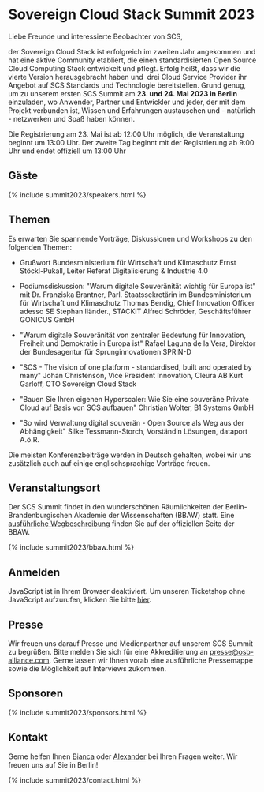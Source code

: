 # Sovereign Cloud Stack Summit 2023

Liebe Freunde und interessierte Beobachter von SCS,

der Sovereign Cloud Stack ist erfolgreich im zweiten Jahr angekommen und hat eine aktive Community etabliert, die einen standardisierten Open Source Cloud Computing Stack entwickelt und pflegt. Erfolg heißt, dass wir die vierte Version herausgebracht haben und  drei Cloud Service Provider ihr Angebot auf SCS Standards und Technologie bereitstellen. Grund genug, um zu unserem ersten SCS Summit am **23. und 24. Mai 2023 in Berlin** einzuladen, wo Anwender, Partner und Entwickler und jeder, der mit dem Projekt verbunden ist, Wissen und Erfahrungen austauschen und - natürlich - netzwerken und Spaß haben können.

Die Registrierung am 23. Mai ist ab 12:00 Uhr möglich, die Veranstaltung beginnt um 13:00 Uhr. Der zweite Tag beginnt mit der Registrierung ab 9:00 Uhr und endet offiziell um 13:00 Uhr

## Gäste

{% include summit2023/speakers.html %}

## Themen

Es erwarten Sie spannende Vorträge, Diskussionen und Workshops zu den folgenden Themen:

* Grußwort Bundesministerium für Wirtschaft und Klimaschutz
Ernst Stöckl-Pukall, Leiter Referat Digitalisierung & Industrie 4.0

* Podiumsdiskussion: "Warum digitale Souveränität wichtig für Europa ist" mit
Dr. Franziska Brantner, Parl. Staatssekretärin im Bundesministerium für Wirtschaft und Klimaschutz
Thomas Bendig, Chief Innovation Officer adesso SE
Stephan Iländer., STACKIT
Alfred Schröder, Geschäftsführer GONICUS GmbH

* "Warum digitale Souveränität von zentraler Bedeutung für Innovation, Freiheit und Demokratie in Europa ist"
Rafael Laguna de la Vera, Direktor der Bundesagentur für Sprunginnovationen SPRIN-D

* "SCS - The vision of one platform - standardised, built and operated by many"
Johan Christenson, Vice President Innovation, Cleura AB
Kurt Garloff, CTO Sovereign Cloud Stack

* "Bauen Sie Ihren eigenen Hyperscaler: Wie Sie eine souveräne Private Cloud auf Basis von SCS aufbauen"
Christian Wolter, B1 Systems GmbH

* "So wird Verwaltung digital souverän - Open Source als Weg aus der Abhängigkeit"
Silke Tessmann-Storch, Vorständin Lösungen, dataport A.ö.R.

Die meisten Konferenzbeiträge werden in Deutsch gehalten, wobei wir uns zusätzlich auch auf einige englischsprachige Vorträge freuen.

## Veranstaltungsort

Der SCS Summit findet in den wunderschönen Räumlichkeiten der Berlin-Brandenburgischen Akademie der Wissenschaften (BBAW) statt. 
Eine [ausführliche Wegbeschreibung](https://veranstaltungszentrum.bbaw.de/en/directions) finden Sie auf der offiziellen Seite der BBAW.

{% include summit2023/bbaw.html %}

## Anmelden

<pretix-widget event="https://events.scs.community/scs-summit-2023"></pretix-widget>
<noscript>
   <div class="pretix-widget">
        <div class="pretix-widget-info-message">
            JavaScript ist in Ihrem Browser deaktiviert. Um unseren Ticketshop ohne JavaScript aufzurufen, klicken Sie bitte <a target="_blank" rel="noopener" href="https://events.scs.community/scs-summit-2023">hier</a>.
        </div>
    </div>
</noscript>

## Presse

Wir freuen uns darauf Presse und Medienpartner auf unserem SCS Summit zu begrüßen. Bitte melden Sie sich für eine Akkreditierung an [presse@osb-alliance.com](mailto:presse@osb-alliance.com). Gerne lassen wir Ihnen vorab eine ausführliche Pressemappe sowie die Möglichkeit auf Interviews zukommen.

## Sponsoren

{% include summit2023/sponsors.html %}

## Kontakt

Gerne helfen Ihnen [Bianca](https://scs.community/hollery) oder [Alexander](https://scs.community/diab) bei Ihren Fragen weiter. Wir freuen uns auf Sie in Berlin!

{% include summit2023/contact.html %}
